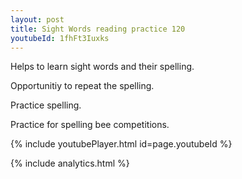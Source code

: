 ```yaml
---
layout: post
title: Sight Words reading practice 120
youtubeId: 1fhFt3Iuxks
---
```

 
 
Helps to learn sight words and their spelling.

Opportunitiy to repeat the spelling. 

Practice spelling. 
 
Practice for spelling bee competitions. 
 
{% include youtubePlayer.html id=page.youtubeId %}
 
 
{% include analytics.html %}